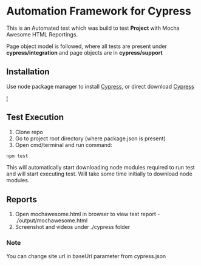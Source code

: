 # Automation Framework for Cypress
This is an Automated test which was build to test **Project**  with Mocha Awesome HTML Reportings.

Page object model is followed, where all tests are present under **cypress/integration** and page objects are in **cypress/support**

## Installation
Use node package manager to install [Cypress](https://docs.cypress.io/guides/getting-started/installing-cypress.html#System-requirements), or direct download [Cypress](https://www.cypress.io/)

[!](https://www.dropbox.com/s/3kf4nnierfoyjcj/feedback%20window.png?dl=0)

## Test Execution
1. Clone repo
2. Go to project root directory (where package.json is present)
3. Open cmd/terminal and run command:
```bash
npm test
```
This will automatically start downloading node modules required to run test and will start executing test. Will take some time initially to download node modules.
## Reports
1. Open mochawesome.html in browser to view test report - ./output/mochawesome.html
2. Screenshot and videos under ./cypress folder

### Note
You can change site url in baseUrl parameter from cypress.json


